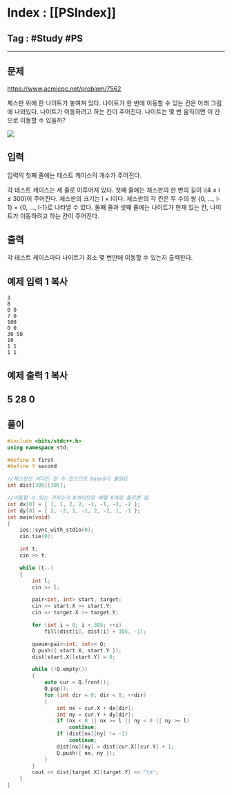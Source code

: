 # Index : [[PSIndex]]
## Tag : #Study #PS
---

## 문제
https://www.acmicpc.net/problem/7562

체스판 위에 한 나이트가 놓여져 있다. 나이트가 한 번에 이동할 수 있는 칸은 아래 그림에 나와있다. 나이트가 이동하려고 하는 칸이 주어진다. 나이트는 몇 번 움직이면 이 칸으로 이동할 수 있을까?

![](https://www.acmicpc.net/upload/images/knight.png)

## 입력

입력의 첫째 줄에는 테스트 케이스의 개수가 주어진다.

각 테스트 케이스는 세 줄로 이루어져 있다. 첫째 줄에는 체스판의 한 변의 길이 l(4 ≤ l ≤ 300)이 주어진다. 체스판의 크기는 l × l이다. 체스판의 각 칸은 두 수의 쌍 {0, ..., l-1} × {0, ..., l-1}로 나타낼 수 있다. 둘째 줄과 셋째 줄에는 나이트가 현재 있는 칸, 나이트가 이동하려고 하는 칸이 주어진다.

## 출력

각 테스트 케이스마다 나이트가 최소 몇 번만에 이동할 수 있는지 출력한다.

## 예제 입력 1 복사

```
3
8
0 0
7 0
100
0 0
30 50
10
1 1
1 1
```

## 예제 출력 1 복사

5
28
0
   
---
## 풀이
```cpp
#include <bits/stdc++.h>
using namespace std;

#define X first
#define Y second

//체스판은 어디든 갈 수 있으므로 board가 불필요
int dist[305][305];

//이동할 수 있는 가지수가 8개이므로 배열 8개로 돌리면 됨
int dx[8] = { 1, 1, 2, 2, -1, -1, -2, -2 };
int dy[8] = { 2, -2, 1, -1, 2, -2, 1, -1 };
int main(void)
{
	ios::sync_with_stdio(0);
	cin.tie(0);

	int t;
	cin >> t;

	while (t--)
	{
		int l;
		cin >> l;

		pair<int, int> start, target;
		cin >> start.X >> start.Y;
		cin >> target.X >> target.Y;

		for (int i = 0; i < 305; ++i)
			fill(dist[i], dist[i] + 305, -1);

		queue<pair<int, int>> Q;
		Q.push({ start.X, start.Y });
		dist[start.X][start.Y] = 0;

		while (!Q.empty())
		{
			auto cur = Q.front();
			Q.pop();
			for (int dir = 0; dir < 8; ++dir)
			{
				int nx = cur.X + dx[dir];
				int ny = cur.Y + dy[dir];
				if (nx < 0 || nx >= l || ny < 0 || ny >= l)
					continue;
				if (dist[nx][ny] != -1)
					continue;
				dist[nx][ny] = dist[cur.X][cur.Y] + 1;
				Q.push({ nx, ny });
			}
		}
		cout << dist[target.X][target.Y] << '\n';
	}
}


```